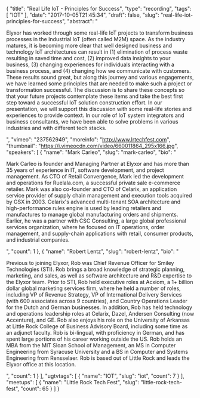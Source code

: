 {
  "title": "Real Life IoT - Principles for Success",
  "type": "recording",
  "tags": [
    "IOT"
  ],
  "date": "2017-10-05T21:45:34",
  "draft": false,
  "slug": "real-life-iot-principles-for-success",
  "abstract": "<p>Elyxor has worked through some real-life IoT projects to transform business processes in the Industrial IoT (often called M2M) space. As the industry matures, it is becoming more clear that well designed business and technology IoT architectures can result in (1) elimination of process waste resulting in saved time and cost, (2) improved data insights to your business, (3) changing experiences for individuals interacting with a business process, and (4) changing how we communicate with customers. These results sound great, but along this journey and various engagements, we have learned some principles that are needed to make such a project or transformation successful. The discussion is to share these concepts so that your future projects contemplate these items and take the best first step toward a successful IoT solution construction effort. In our presentation, we will support this discussion with some real-life stories and experiences to provide context. In our role of IoT system integrators and business consultants, we have been able to solve problems in various industries and with different tech stacks.</p>",
  "vimeo": "237562949",
  "moreinfo": "http://www.lrtechfest.com",
  "thumbnail": "https://i.vimeocdn.com/video/660011864_295x166.jpg",
  "speakers": [
    {
      "name": "Mark Carleo",
      "slug": "mark-carleo",
      "bio": "<p>Mark Carleo is founder and Managing Partner at Elyxor and has more than 35 years of experience in IT, software development, and project management. As CTO of Retail Convergence, Mark led the development and operations for Ruelala.com, a successful private sale e-commerce retailer. Mark was also co-founder and CTO of Celarix, an application service provider of supply chain management and execution tools acquired by GSX in 2003. Celarix's advanced multi-tenant SOA architecture and high-performance rules engine is used by leading retailers and manufactures to manage global manufacturing orders and shipments. Earlier, he was a partner with CSC Consulting, a large global professional services organization, where he focused on IT operations, order management, and supply-chain applications with retail, consumer products, and industrial companies.</p>",
      "count": 1
    },
    {
      "name": "Robert Lentz",
      "slug": "robert-lentz",
      "bio": "<p>Previous to joining Elyxor, Rob was Chief Revenue Officer for Smiley Technologies (STI). Rob brings a broad knowledge of strategic planning, marketing, and sales, as well as software architecture and R&D expertise to the Elyxor team. Prior to STI, Rob held executive roles at Acxiom, a 1+ billion dollar global marketing services firm, where he held a number of roles, including VP of Revenue Strategy, VP of International Delivery Services (with 600 associates across 9 countries), and Country Operations Leader for the Dutch and German businesses. In addition, Rob has held technology and operations leadership roles at Celarix, Dazel, Andersen Consulting (now Accenture), and GE. Rob also enjoys his role on the University of Arkansas at Little Rock College of Business Advisory Board, including some time as an adjunct faculty. Rob is bi-lingual, with proficiency in German, and has spent large portions of his career working outside the US. Rob holds an MBA from the MIT Sloan School of Management, an MS in Computer Engineering from Syracuse University and a BS in Computer and Systems Engineering from Rensselaer. Rob is based out of Little Rock and leads the Elyxor office at this location.</p>",
      "count": 1
    }
  ],
  "ugtvtags": [
    {
      "name": "IOT",
      "slug": "iot",
      "count": 7
    }
  ],
  "meetups": [
    {
      "name": "Little Rock Tech Fest",
      "slug": "little-rock-tech-fest",
      "count": 65
    }
  ]
}